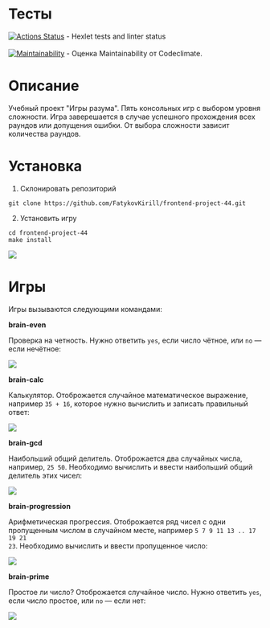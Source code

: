 # Тесты

[![Actions Status](https://github.com/FatykovKirill/frontend-project-44/workflows/hexlet-check/badge.svg)](https://github.com/FatykovKirill/frontend-project-44/actions) - Hexlet tests and linter status
<br><br>
[![Maintainability](https://api.codeclimate.com/v1/badges/0302bf0df204775a53e4/maintainability)](https://codeclimate.com/github/FatykovKirill/frontend-project-44/maintainability) - Оценка Maintainability от Codeclimate.

# Описание
Учебный проект "Игры разума". Пять консольных игр с выбором уровня сложности. Игра заверешается в случае успешного прохождения всех раундов или допущения ошибки. От выбора сложности зависит количества раундов. 

# Установка
1. Склонировать репозиторий
```
git clone https://github.com/FatykovKirill/frontend-project-44.git
```
2. Установить игру
```
cd frontend-project-44
make install
```
<a href='https://asciinema.org/a/UzS9MYthPcTOumqmtaSzGty2W'><img src='https://asciinema.org/a/UzS9MYthPcTOumqmtaSzGty2W.png'></a>

# Игры
Игры вызываются следующими командами:

__brain-even__

Проверка на четность. Нужно ответить <code>yes</code>, если число чётное, или <code>no</code> — если нечётное:

<a href='https://asciinema.org/a/acq7TQVw2EzlqYd199RwcAmdS'><img src='https://asciinema.org/a/acq7TQVw2EzlqYd199RwcAmdS.png'></a>

__brain-calc__

Калькулятор. Отоброжается случайное математическое выражение, например <code>35 + 16</code>, которое нужно вычислить и записать правильный ответ:

<a href='https://asciinema.org/a/U9lJ4gwvWNR6p3JWVFFK8ptSD'><img src='https://asciinema.org/a/U9lJ4gwvWNR6p3JWVFFK8ptSD.png'></a>

__brain-gcd__

Наибольший общий делитель. Отоброжается два случайных числа, например, <code>25 50</code>. Необходимо вычислить и ввести наибольший общий делитель этих чисел:

<a href='https://asciinema.org/a/J3QnlXMYIH291STSrzS3aOW7Y'><img src='https://asciinema.org/a/J3QnlXMYIH291STSrzS3aOW7Y.png'></a>

__brain-progression__

Арифметическая прогрессия. Отоброжается ряд чисел с одни пропущенным числом в случайном месте, например <code>5 7 9 11 13 .. 17 19 21 23</code>. Необходимо вычислить и ввести пропущенное число:

<a href='https://asciinema.org/a/0cwjPzojd18QND1P1wu7Cqi70'><img src='https://asciinema.org/a/0cwjPzojd18QND1P1wu7Cqi70.png'></a>

__brain-prime__

Простое ли число? Отоброжается случайное число. Нужно ответить <code>yes</code>, если число простое, или <code>no</code> — если нет:

<a href='https://asciinema.org/a/Xgital9LDwwTu5PK0CHqLRMd2'><img src='https://asciinema.org/a/Xgital9LDwwTu5PK0CHqLRMd2.png'></a>
